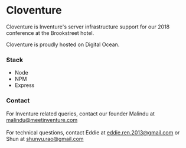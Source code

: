 # Cloventure

Cloventure is Inventure's server infrastructure support for our 2018 conference at the Brookstreet hotel.

Cloventure is proudly hosted on Digital Ocean.

### Stack

* Node
* NPM
* Express

### Contact

For Inventure related queries, contact our founder Malindu at malindu@meetinventure.com<br /><br />
For technical questions, contact Eddie at eddie.ren.2013@gmail.com or Shun at shunyu.rao@gmail.com<br />
